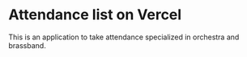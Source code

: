 # Attendance list on Vercel
This is an application to take attendance specialized in orchestra and brassband.
